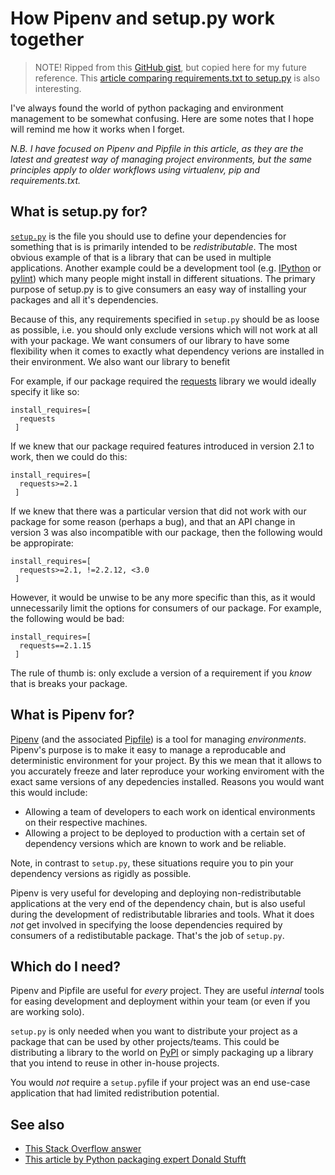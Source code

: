 # How Pipenv and setup.py work together

> NOTE! Ripped from this [GitHub gist](https://gist.github.com/dpboard/887b74f242605c3a409b90f0cf706531), but copied here for my future reference. This [article comparing requirements.txt to setup.py](https://caremad.io/posts/2013/07/setup-vs-requirement/) is also interesting.

I've always found the world of python packaging  and environment management to be somewhat confusing. 
Here are some notes that I hope will remind me how it works when I forget.

*N.B. I have focused on Pipenv and Pipfile in this article, as they are the latest and greatest way of managing project
environments, but the same principles apply to older workflows using virtualenv, pip and requirements.txt.*

## What is setup.py for?

[`setup.py`][1] is the file you should use to define your dependencies for something that is is primarily intended to be 
*redistributable*. The most obvious example of that is a library that can be used in multiple applications. Another example could be a 
development tool (e.g. [IPython][2] or [pylint][3]) which many people might install in different situations. The primary purpose
of setup.py is to give consumers an easy way of installing your packages and all it's dependencies.

Because of this, any requirements specified in `setup.py` should be as loose as possible, i.e. you should only exclude versions which 
will not work at all with your package. We want consumers of our library to have some flexibility when it comes to exactly what
dependency verions are installed in their environment. We also want our library to benefit 

For example, if our package required the [requests][4] library we would ideally specify it like so:

```
install_requires=[
  requests
 ]
```

If we knew that our package required features introduced in version 2.1 to work, then we could do this:

```
install_requires=[
  requests>=2.1
 ]
```

If we knew that there was a particular version that did not work with our package for some reason (perhaps a bug), and that an API
change in version 3 was also incompatible with our package, then the following would be appropirate:

```
install_requires=[
  requests>=2.1, !=2.2.12, <3.0
 ]
```

However, it would be unwise to be any more specific than this, as it would unnecessarily limit the options for consumers of our
package. For example, the following would be bad:

```
install_requires=[
  requests==2.1.15
 ]
```

The rule of thumb is: only exclude a version of a requirement if you *know* that is breaks your package.

## What is Pipenv for?

[Pipenv][5] (and the associated [Pipfile][6]) is a tool for managing *environments*.  Pipenv's purpose is to make it easy to manage a
reproducable and deterministic environment for your project. By this we mean that it allows to you accurately freeze and later reproduce 
your working enviroment with the exact same versions of any depedencies installed. Reasons you would want this would include:

- Allowing a team of developers to each work on identical environments on their respective machines.
- Allowing a project to be deployed to production with a certain set of dependency versions which are known to work and be reliable.

Note, in contrast to `setup.py`, these situations require you to pin your dependency versions as rigidly as possible.

Pipenv is very useful for developing and deploying non-redistributable applications at the very end of the dependency chain, but is
also useful during the development of redistributable libraries and tools. What it does *not* get involved in specifying the loose
dependencies required by consumers of a redistibutable package. That's the job of `setup.py`.

## Which do I need?

Pipenv and Pipfile are useful for *every* project. They are useful *internal* tools for easing development and deployment within your
team (or even if you are working solo).

`setup.py` is only needed when you want to distribute your project as a package that can be used by other projects/teams. This could be
distributing a library to the world on [PyPI][7] or simply packaging up a library that you intend to reuse in other in-house projects.

You would *not* require a `setup.py`file if your project was an end use-case application that had limited redistribution potential.

## See also

- [This Stack Overflow answer](https://stackoverflow.com/a/47594760)
- [This article by Python packaging expert Donald Stufft](https://caremad.io/posts/2013/07/setup-vs-requirement/)

[1]: https://docs.python.org/3.6/distutils/setupscript.html
[2]: https://ipython.org/
[3]: https://www.pylint.org/
[4]: https://pypi.python.org/pypi/requests
[5]: http://pipenv.readthedocs.io/en/latest/
[6]: https://github.com/pypa/pipfile
[7]: https://pypi.python.org/pypi